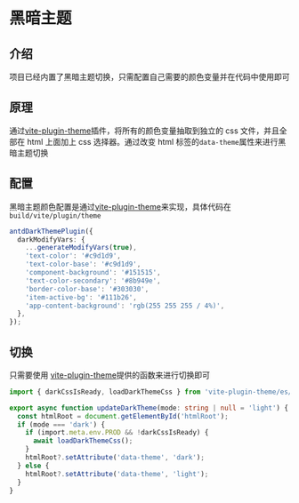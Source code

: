 # 黑暗主题

## 介绍

项目已经内置了黑暗主题切换，只需配置自己需要的颜色变量并在代码中使用即可

## 原理

通过[vite-plugin-theme](https://github.com/vbenjs/vite-plugin-theme)插件，将所有的颜色变量抽取到独立的 css 文件，并且全部在 html 上面加上 css 选择器。通过改变 html 标签的`data-theme`属性来进行黑暗主题切换

## 配置

黑暗主题颜色配置是通过[vite-plugin-theme](https://github.com/vbenjs/vite-plugin-theme)来实现，具体代码在 `build/vite/plugin/theme`

```ts
antdDarkThemePlugin({
  darkModifyVars: {
    ...generateModifyVars(true),
    'text-color': '#c9d1d9',
    'text-color-base': '#c9d1d9',
    'component-background': '#151515',
    'text-color-secondary': '#8b949e',
    'border-color-base': '#303030',
    'item-active-bg': '#111b26',
    'app-content-background': 'rgb(255 255 255 / 4%)',
  },
});
```

## 切换

只需要使用 [vite-plugin-theme](https://github.com/vbenjs/vite-plugin-theme)提供的函数来进行切换即可

```ts
import { darkCssIsReady, loadDarkThemeCss } from 'vite-plugin-theme/es/client';

export async function updateDarkTheme(mode: string | null = 'light') {
  const htmlRoot = document.getElementById('htmlRoot');
  if (mode === 'dark') {
    if (import.meta.env.PROD && !darkCssIsReady) {
      await loadDarkThemeCss();
    }
    htmlRoot?.setAttribute('data-theme', 'dark');
  } else {
    htmlRoot?.setAttribute('data-theme', 'light');
  }
}
```
